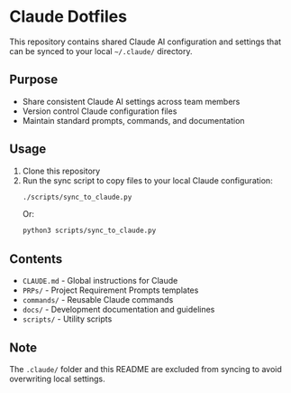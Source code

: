 # Claude Dotfiles

This repository contains shared Claude AI configuration and settings that can be synced to your local `~/.claude/` directory.

## Purpose

- Share consistent Claude AI settings across team members
- Version control Claude configuration files
- Maintain standard prompts, commands, and documentation

## Usage

1. Clone this repository
2. Run the sync script to copy files to your local Claude configuration:
   ```bash
   ./scripts/sync_to_claude.py
   ```
   Or:
   ```bash
   python3 scripts/sync_to_claude.py
   ```

## Contents

- `CLAUDE.md` - Global instructions for Claude
- `PRPs/` - Project Requirement Prompts templates
- `commands/` - Reusable Claude commands
- `docs/` - Development documentation and guidelines
- `scripts/` - Utility scripts

## Note

The `.claude/` folder and this README are excluded from syncing to avoid overwriting local settings.